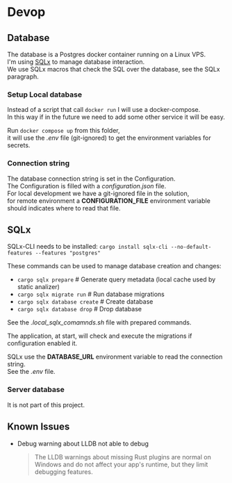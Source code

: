 # Devop

## Database

The database is a Postgres docker container running on a Linux VPS.  
I'm using [SQLx](https://docs.rs/sqlx/latest/sqlx) to manage database interaction.  
We use SQLx macros that check the SQL over the database, see the SQLx paragraph.  


### Setup Local database

Instead of a script that call `docker run` I will use a docker-compose.  
In this way if in the future we need to add some other service it will be easy.  

Run ``docker compose up`` from this folder,   
it will use the _.env_ file (git-ignored) to get the environment variables for secrets.  

### Connection string

The database connection string is set in the Configuration.  
The Configuration is filled with a _configuration.json_ file.  
For local development we have a git-ignored file in the solution,  
for remote environment a **CONFIGURATION_FILE** environment variable should indicates where to read that file.  

## SQLx

SQLx-CLI needs to be installed: ``cargo install sqlx-cli --no-default-features --features "postgres"``
  
These commands can be used to manage database creation and changes:
- ``cargo sqlx prepare``         # Generate query metadata (local cache used by static analizer)
- ``cargo sqlx migrate run``     # Run database migrations
- ``cargo sqlx database create`` # Create database
- ``cargo sqlx database drop``   # Drop database

See the *.local_sqlx_comamnds.sh* file with prepared commands.  

The application, at start, will check and execute the migrations if configuration enabled it.  
 
SQLx use the **DATABASE_URL** environment variable to read the connection string.  
See the _.env_ file.


### Server database

It is not part of this project.



## Known Issues

- Debug warning about LLDB not able to debug
  > The LLDB warnings about missing Rust plugins are normal on Windows and do not affect your app's runtime, but they limit debugging features.

  

